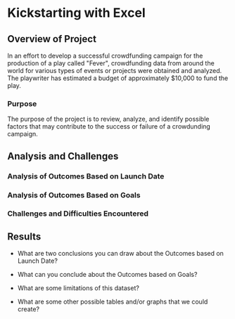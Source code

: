 # Kickstarting with Excel

## Overview of Project
In an effort to develop a successful crowdfunding campaign for the production of a play called "Fever", crowdfunding data from around the world for various types of events or projects were obtained and analyzed. The playwriter has estimated a budget of approximately $10,000 to fund the play. 

### Purpose
The purpose of the project is to review, analyze, and identify possible factors that may contribute to the success or failure of a crowdunding campaign.

## Analysis and Challenges

### Analysis of Outcomes Based on Launch Date

### Analysis of Outcomes Based on Goals

### Challenges and Difficulties Encountered

## Results

- What are two conclusions you can draw about the Outcomes based on Launch Date?

- What can you conclude about the Outcomes based on Goals?

- What are some limitations of this dataset?

- What are some other possible tables and/or graphs that we could create?
